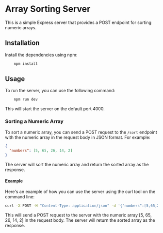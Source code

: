 # Array Sorting Server

This is a simple Express server that provides a POST endpoint for sorting numeric arrays.

## Installation

Install the dependencies using npm:
```bash
    npm install
```

## Usage 

To run the server, you can use the following command:
```bash
    npm run dev
```
This will start the server on the default port 4000.

### Sorting a Numeric Array

To sort a numeric array, you can send a POST request to the `/sort` endpoint with the numeric array in the request body in JSON format. For example:

```json
{
  "numbers": [5, 65, 26, 14, 2]
}
```

The server will sort the numeric array and return the sorted array as the response.

#### Example

Here's an example of how you can use the server using the curl tool on the command line:
```bash
curl -X POST -H "Content-Type: application/json" -d '{"numbers":[5,65,26,14,2]}' http://localhost:4000/sort
```

This will send a POST request to the server with the numeric array [5, 65, 26, 14, 2] in the request body. The server will return the sorted array as the response.